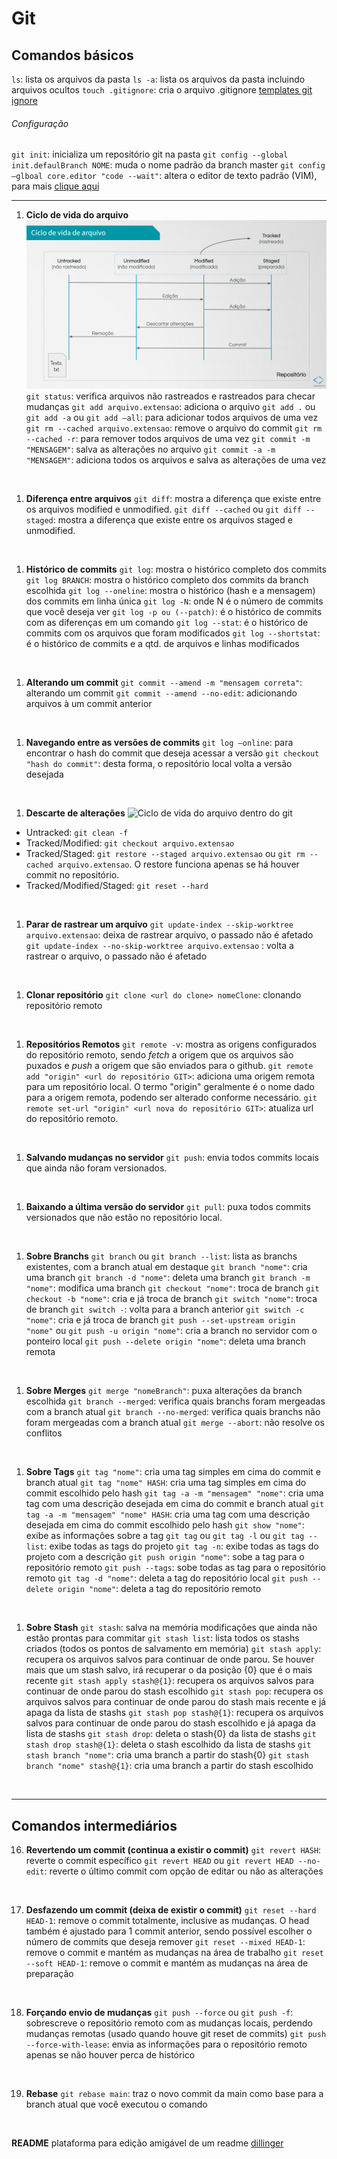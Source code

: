 # Git

## Comandos básicos

`ls`: lista os arquivos da pasta
`ls -a`: lista os arquivos da pasta incluindo arquivos ocultos
`touch .gitignore`: cria o arquivo .gitignore [templates git ignore](https://github.com/github/gitignore)

###### Configuração
`git init`: inicializa um repositório git na pasta
`git config --global init.defaulBranch NOME`: muda o nome padrão da branch master
`git config –glboal core.editor "code --wait"`: altera o editor de texto padrão (VIM), para mais [clique aqui](https://docs.github.com/en/get-started/getting-started-with-git/associating-text-editors-with-git)

---

1. **Ciclo de vida do arquivo**
![Ciclo de vida do arquivo dentro do git](/Git/img/ciclo%20de%20vida%20do%20arquivo.png)
`git status`: verifica arquivos não rastreados e rastreados para checar mudanças
`git add arquivo.extensao`: adiciona o arquivo
`git add .` ou `git add -a` ou `git add –all`: para adicionar todos arquivos de uma vez
`git rm --cached arquivo.extensao`: remove o arquivo do commit
`git rm --cached -r`: para remover todos arquivos de uma vez
`git commit -m "MENSAGEM"`: salva as alterações no arquivo
`git commit -a -m "MENSAGEM"`: adiciona todos os arquivos e salva as alterações de uma vez
<br>

1. **Diferença entre arquivos**
`git diff`: mostra a diferença que existe entre os arquivos modified e unmodified.
`git diff --cached` ou `git diff --staged`: mostra a diferença que existe entre os arquivos staged e unmodified.
<br>

1. **Histórico de commits**
`git log`: mostra o histórico completo dos commits
`git log BRANCH`: mostra o histórico completo dos commits da branch escolhida
`git log --oneline`: mostra o histórico (hash e a mensagem) dos commits em linha única
`git log -N`: onde N é o número de commits que você deseja ver
`git log -p ou (--patch)`: é o histórico de commits com as diferenças em um comando
`git log --stat`: é o histórico de commits com os arquivos que foram modificados
`git log --shortstat`: é o histórico de commits e a qtd. de arquivos e linhas modificados
<br>

1. **Alterando um commit**
`git commit --amend -m "mensagem correta"`: alterando um commit
`git commit --amend --no-edit`: adicionando arquivos à um commit anterior
<br>

1. **Navegando entre as versões de commits**
`git log –online`: para encontrar o hash do commit que deseja acessar a versão
`git checkout "hash do commit"`: desta forma, o repositório local volta a versão desejada
<br>

1. **Descarte de alterações**
![Ciclo de vida do arquivo dentro do git](/Git/img/desfazendo%20mudan%C3%A7as.png) 
- Untracked: `git clean -f`
- Tracked/Modified: `git checkout arquivo.extensao`
- Tracked/Staged: `git restore --staged arquivo.extensao` ou `git rm --cached arquivo.extensao`. O restore funciona apenas se há houver commit no repositório.
- Tracked/Modified/Staged: `git reset --hard`
<br>

1. **Parar de rastrear um arquivo**
`git update-index --skip-worktree arquivo.extensao`: deixa de rastrear arquivo, o passado não é afetado
`git update-index --no-skip-worktree arquivo.extensao` : volta a rastrear o arquivo, o passado não é afetado
<br>

1. **Clonar repositório**
`git clone <url do clone> nomeClone`: clonando repositório remoto
<br>

1. **Repositórios Remotos**
`git remote -v`: mostra as origens configurados do repositório remoto, sendo *fetch* a origem que os arquivos são puxados e *push* a origem que são enviados para o github. 
`git remote add "origin" <url do repositório GIT>`: adiciona uma origem remota para um repositório local. O termo "origin" geralmente é o nome dado para a origem remota, podendo ser alterado conforme necessário.
`git remote set-url "origin" <url nova do repositório GIT>`: atualiza url do repositório remoto.
<br>

1.  **Salvando mudanças no servidor**
`git push`: envia todos commits locais que ainda não foram versionados.
<br>

1.  **Baixando a última versão do servidor**
`git pull`: puxa todos commits versionados que não estão no repositório local.
<br>

1.  **Sobre Branchs**
`git branch` ou `git branch --list`: lista as branchs existentes, com a branch atual em destaque
`git branch "nome"`: cria uma branch
`git branch -d "nome"`: deleta uma branch
`git branch -m "nome"`: modifica uma branch
`git checkout "nome"`: troca de branch
`git checkout -b "nome"`: cria e já troca de branch
`git switch "nome"`: troca de branch
`git switch -`: volta para a branch anterior
`git switch -c "nome"`: cria e já troca de branch
`git push --set-upstream origin "nome"` ou `git push -u origin "nome"`: cria a branch no servidor com o ponteiro local
`git push --delete origin "nome"`: deleta uma branch remota
<br>

1.  **Sobre Merges**
`git merge "nomeBranch"`: puxa alterações da branch escolhida
`git branch --merged`: verifica quais branchs foram mergeadas com a branch atual
`git branch --no-merged`: verifica quais branchs não foram mergeadas com a branch atual
`git merge --abort`: não resolve os conflitos 
<br>

1.  **Sobre Tags**
`git tag "nome"`: cria uma tag simples em cima do commit e branch atual
`git tag "nome" HASH`: cria uma tag simples em cima do commit escolhido pelo hash
`git tag -a -m "mensagem" "nome"`: cria uma tag com uma descrição desejada em cima do commit e branch atual 
`git tag -a -m "mensagem" "nome" HASH`: cria uma tag com uma descrição desejada em cima do commit escolhido pelo hash
`git show "nome"`: exibe as informações sobre a tag
`git tag` ou `git tag -l` ou `git tag --list`: exibe todas as tags do projeto
`git tag -n`: exibe todas as tags do projeto com a descrição
`git push origin "nome"`: sobe a tag para o repositório remoto
`git push --tags`: sobe todas as tag para o repositório remoto
`git tag -d "nome"`: deleta a tag do repositório local
`git push --delete origin "nome"`: deleta a tag do repositório remoto
<br>

1.  **Sobre Stash**
`git stash`: salva na memória modificações que ainda não estão prontas para commitar
`git stash list`: lista todos os stashs criados (todos os pontos de salvamento em memória)
`git stash apply`: recupera os arquivos salvos para continuar de onde parou. Se houver mais que um stash salvo, irá recuperar o da posição {0} que é o mais recente
`git stash apply stash@{1}`: recupera os arquivos salvos para continuar de onde parou do stash escolhido
`git stash pop`: recupera os arquivos salvos para continuar de onde parou do stash mais recente e já apaga da lista de stashs
`git stash pop stash@{1}`: recupera os arquivos salvos para continuar de onde parou do stash escolhido e já apaga da lista de stashs
`git stash drop`: deleta o stash{0} da lista de stashs
`git stash drop stash@{1}`: deleta o stash escolhido da lista de stashs
`git stash branch "nome"`: cria uma branch a partir do stash{0} 
`git stash branch "nome" stash@{1}`: cria uma branch a partir do stash escolhido
<br>

-----------
## Comandos intermediários

16. **Revertendo um commit (continua a existir o commit)**
`git revert HASH`: reverte o commit específico
`git revert HEAD` ou `git revert HEAD --no-edit`: reverte o último commit com opção de editar ou não as alterações
<br>

17. **Desfazendo um commit (deixa de existir o commit)**
`git reset --hard HEAD-1`: remove o commit totalmente, inclusive as mudanças. O head também é ajustado para 1 commit anterior, sendo possível escolher o número de commits que deseja remover
`git reset --mixed HEAD-1`: remove o commit e mantém as mudanças na área de trabalho
`git reset --soft HEAD-1`: remove o commit e mantém as mudanças na área de preparação
<br>

18.  **Forçando envio de mudanças**
`git push --force` ou `git push -f`: sobrescreve o repositório remoto com as mudanças locais, perdendo mudanças remotas (usado quando houve git reset de commits)
`git push --force-with-lease`: envia as informações para o repositório remoto apenas se não houver perca de histórico
<br>

19.  **Rebase**
`git rebase main`: traz o novo commit da main como base para a branch atual que você executou o comando
<br>

**README**
plataforma para edição amigável de um readme [dillinger](https://dillinger.io/)